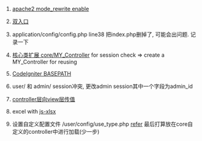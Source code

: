 1. [apache2 mode_rewrite enable](https://www.digitalocean.com/community/tutorials/how-to-set-up-mod_rewrite-for-apache-on-ubuntu-14-04)

2. [双入口](http://csser.work/09/23/2016/php-ci-entrance/#方案2-文件夹归类)

3. application/config/config.php line38 把index.php删掉了, 可能会出问题. 记录一下

4. [核心类扩展 core/MY_Controller](http://stackoverflow.com/questions/3678798/codeigniter-check-for-user-session-in-every-controller)
  for session check => create a MY_Controller for reusing

5. [CodeIgniter BASEPATH](http://stackoverflow.com/questions/26990196/codeigniter-basepath)

6. user/ 和 admin/ session冲突, 更改admin session其中一个字段为admin_id

7. [controller层向view层传值](http://stackoverflow.com/questions/12294527/passing-variable-from-controller-to-view-in-codeigniter)

8. excel with [js-xlsx](https://github.com/SheetJS/js-xlsx)

9. 设置自定义配置文件 /user/config/use_type.php
[refer](http://codeigniter.org.cn/user_guide/libraries/config.html)
最后打算放在core自定义的controller中进行加载(少一步)